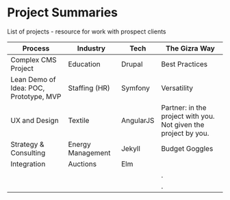 # Project Summaries

List of projects - resource for work with prospect clients

| Process | Industry | Tech | The Gizra Way |
| -- | -- | -- | -- |
| Complex CMS Project | Education | Drupal | Best Practices |
| Lean Demo of Idea: POC, Prototype, MVP | Staffing (HR) | Symfony | Versatility |
| UX and Design | Textile | AngularJS | Partner: in the project with you. Not given the project by you. |
| Strategy & Consulting | Energy Management | Jekyll | Budget Goggles |
| Integration | Auctions | Elm |  |
|  |  |  | . |
|  |  |  | . |


